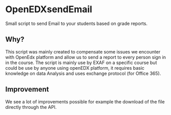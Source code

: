 # OpenEDXsendEmail
Small script to send Email to your students based on grade reports.

## Why?
This script was mainly created to compensate some issues we encounter with OpenEdx platform and allow us to send a report to every person sign in in the course. The script is mainly use by EXAF on a specific course but could be use by anyone using openEDX platform, it requires basic knowledge on data Analysis and uses exchange protocol (for Office 365). 

## Improvement
We see a lot of improvements possible for example the download of the file directly through the API. 
